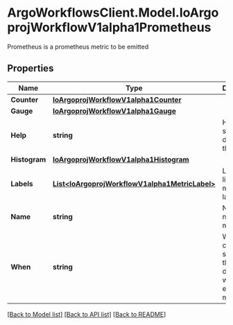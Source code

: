 # ArgoWorkflowsClient.Model.IoArgoprojWorkflowV1alpha1Prometheus
Prometheus is a prometheus metric to be emitted

## Properties

Name | Type | Description | Notes
------------ | ------------- | ------------- | -------------
**Counter** | [**IoArgoprojWorkflowV1alpha1Counter**](IoArgoprojWorkflowV1alpha1Counter.md) |  | [optional] 
**Gauge** | [**IoArgoprojWorkflowV1alpha1Gauge**](IoArgoprojWorkflowV1alpha1Gauge.md) |  | [optional] 
**Help** | **string** | Help is a string that describes the metric | 
**Histogram** | [**IoArgoprojWorkflowV1alpha1Histogram**](IoArgoprojWorkflowV1alpha1Histogram.md) |  | [optional] 
**Labels** | [**List&lt;IoArgoprojWorkflowV1alpha1MetricLabel&gt;**](IoArgoprojWorkflowV1alpha1MetricLabel.md) | Labels is a list of metric labels | [optional] 
**Name** | **string** | Name is the name of the metric | 
**When** | **string** | When is a conditional statement that decides when to emit the metric | [optional] 

[[Back to Model list]](../README.md#documentation-for-models) [[Back to API list]](../README.md#documentation-for-api-endpoints) [[Back to README]](../README.md)

